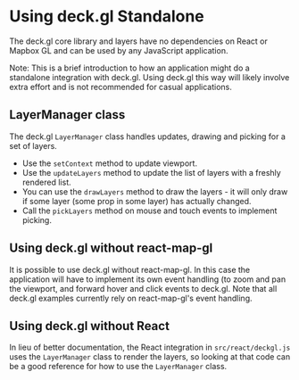 # Using deck.gl Standalone

The deck.gl core library and layers have no dependencies on React or
Mapbox GL and can be used by any JavaScript application.

Note: This is a brief introduction to how an application might
do a standalone integration with deck.gl. Using deck.gl this way will
likely involve extra effort and is not recommended for casual
applications.

## LayerManager class

The deck.gl `LayerManager` class handles updates, drawing and picking
for a set of layers.

* Use the `setContext` method to update viewport.
* Use the `updateLayers` method to update the list of layers with a
  freshly rendered list.
* You can use the `drawLayers` method to draw the layers - it will only
  draw if some layer (some prop in some layer) has actually changed.
* Call the `pickLayers` method on mouse and touch events to implement
  picking.

## Using deck.gl without react-map-gl

It is possible to use deck.gl without react-map-gl. In this case
the application will have to implement its own event handling
(to zoom and pan the viewport, and forward hover and click events to deck.gl.
Note that all deck.gl examples currently rely on react-map-gl's event
handling.


## Using deck.gl without React

In lieu of better documentation, the React integration in
`src/react/deckgl.js` uses the `LayerManager` class to render
the layers, so looking at that code can be a good reference
for how to use the `LayerManager` class.

